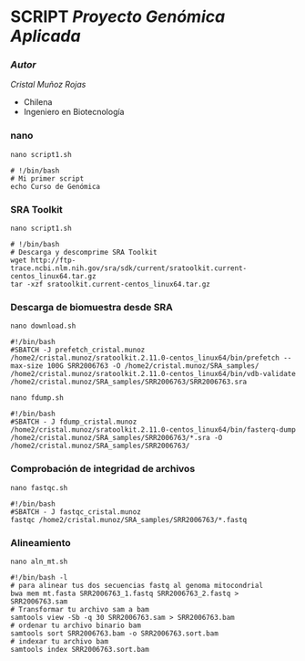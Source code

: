 # SCRIPT _Proyecto Genómica Aplicada_

### _**Autor**_  
_Cristal Muñoz Rojas_  
- Chilena 
- Ingeniero en Biotecnología

### nano   
`nano script1.sh`  
```
# !/bin/bash    
# Mi primer script    
echo Curso de Genómica  
```

### SRA Toolkit   
`nano script1.sh`     
```
# !/bin/bash    
# Descarga y descomprime SRA Toolkit  
wget http://ftp-trace.ncbi.nlm.nih.gov/sra/sdk/current/sratoolkit.current-centos_linux64.tar.gz  
tar -xzf sratoolkit.current-centos_linux64.tar.gz   
```
### Descarga de biomuestra desde SRA    
`nano download.sh`  
```
#!/bin/bash   
#SBATCH -J prefetch_cristal.munoz        
/home2/cristal.munoz/sratoolkit.2.11.0-centos_linux64/bin/prefetch --max-size 100G SRR2006763 -O /home2/cristal.munoz/SRA_samples/        
/home2/cristal.munoz/sratoolkit.2.11.0-centos_linux64/bin/vdb-validate /home2/cristal.munoz/SRA_samples/SRR2006763/SRR2006763.sra      
```

`nano fdump.sh`  
```
#!/bin/bash      
#SBATCH - J fdump_cristal.munoz      
/home2/cristal.munoz/sratoolkit.2.11.0-centos_linux64/bin/fasterq-dump /home2/cristal.munoz/SRA_samples/SRR2006763/*.sra -O /home2/cristal.munoz/SRA_samples/SRR2006763/   
```  
### Comprobación de integridad de archivos  
`nano fastqc.sh`   
```
#!/bin/bash  
#SBATCH - J fastqc_cristal.munoz  
fastqc /home2/cristal.munoz/SRA_samples/SRR2006763/*.fastq    
```
### Alineamiento    
`nano aln_mt.sh`  
```
#!/bin/bash -l  
# para alinear tus dos secuencias fastq al genoma mitocondrial    
bwa mem mt.fasta SRR2006763_1.fastq SRR2006763_2.fastq > SRR2006763.sam     
# Transformar tu archivo sam a bam    
samtools view -Sb -q 30 SRR2006763.sam > SRR2006763.bam      
# ordenar tu archivo binario bam     
samtools sort SRR2006763.bam -o SRR2006763.sort.bam       
# indexar tu archivo bam     
samtools index SRR2006763.sort.bam  
```  

